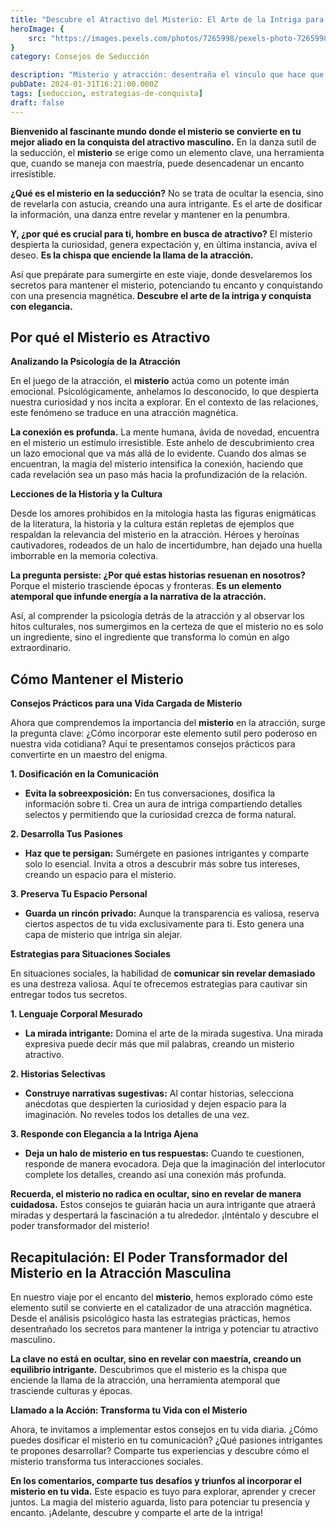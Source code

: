 ```yaml
---
title: "Descubre el Atractivo del Misterio: El Arte de la Intriga para Hombres"
heroImage: {
	src: "https://images.pexels.com/photos/7265998/pexels-photo-7265998.jpeg?auto=compress&cs=tinysrgb&w=1260&h=750&dpr=1",
}
category: Consejos de Seducción

description: "Misterio y atracción: desentraña el vínculo que hace que el enigma sea irresistible. Este artículo te guiará a través de consejos prácticos y ejemplos reales para incorporar el misterio en tu vida y potenciar tu atractivo masculino. ¡Explora el encanto del misterio ahora mismo!"
pubDate: 2024-01-31T16:21:00.000Z
tags: [seduccion, estrategias-de-conquista]
draft: false
---
```


**Bienvenido al fascinante mundo donde el misterio se convierte en tu mejor aliado en la conquista del atractivo masculino.** En la danza sutil de la seducción, el **misterio** se erige como un elemento clave, una herramienta que, cuando se maneja con maestría, puede desencadenar un encanto irresistible.

**¿Qué es el misterio en la seducción?** No se trata de ocultar la esencia, sino de revelarla con astucia, creando una aura intrigante. Es el arte de dosificar la información, una danza entre revelar y mantener en la penumbra.

**Y, ¿por qué es crucial para ti, hombre en busca de atractivo?** El misterio despierta la curiosidad, genera expectación y, en última instancia, aviva el deseo. **Es la chispa que enciende la llama de la atracción.**

Así que prepárate para sumergirte en este viaje, donde desvelaremos los secretos para mantener el misterio, potenciando tu encanto y conquistando con una presencia magnética. **Descubre el arte de la intriga y conquista con elegancia.**

## Por qué el Misterio es Atractivo

**Analizando la Psicología de la Atracción**

En el juego de la atracción, el **misterio** actúa como un potente imán emocional. Psicológicamente, anhelamos lo desconocido, lo que despierta nuestra curiosidad y nos incita a explorar. En el contexto de las relaciones, este fenómeno se traduce en una atracción magnética.

**La conexión es profunda.** La mente humana, ávida de novedad, encuentra en el misterio un estímulo irresistible. Este anhelo de descubrimiento crea un lazo emocional que va más allá de lo evidente. Cuando dos almas se encuentran, la magia del misterio intensifica la conexión, haciendo que cada revelación sea un paso más hacia la profundización de la relación.

**Lecciones de la Historia y la Cultura**

Desde los amores prohibidos en la mitología hasta las figuras enigmáticas de la literatura, la historia y la cultura están repletas de ejemplos que respaldan la relevancia del misterio en la atracción. Héroes y heroínas cautivadores, rodeados de un halo de incertidumbre, han dejado una huella imborrable en la memoria colectiva.

**La pregunta persiste: ¿Por qué estas historias resuenan en nosotros?** Porque el misterio trasciende épocas y fronteras. **Es un elemento atemporal que infunde energía a la narrativa de la atracción.**

Así, al comprender la psicología detrás de la atracción y al observar los hitos culturales, nos sumergimos en la certeza de que el misterio no es solo un ingrediente, sino el ingrediente que transforma lo común en algo extraordinario.

## Cómo Mantener el Misterio

**Consejos Prácticos para una Vida Cargada de Misterio**

Ahora que comprendemos la importancia del **misterio** en la atracción, surge la pregunta clave: ¿Cómo incorporar este elemento sutil pero poderoso en nuestra vida cotidiana? Aquí te presentamos consejos prácticos para convertirte en un maestro del enigma.

**1. Dosificación en la Comunicación**

- **Evita la sobreexposición:** En tus conversaciones, dosifica la información sobre ti. Crea un aura de intriga compartiendo detalles selectos y permitiendo que la curiosidad crezca de forma natural.

**2. Desarrolla Tus Pasiones**

- **Haz que te persigan:** Sumérgete en pasiones intrigantes y comparte solo lo esencial. Invita a otros a descubrir más sobre tus intereses, creando un espacio para el misterio.

**3. Preserva Tu Espacio Personal**

- **Guarda un rincón privado:** Aunque la transparencia es valiosa, reserva ciertos aspectos de tu vida exclusivamente para ti. Esto genera una capa de misterio que intriga sin alejar.

**Estrategias para Situaciones Sociales**

En situaciones sociales, la habilidad de **comunicar sin revelar demasiado** es una destreza valiosa. Aquí te ofrecemos estrategias para cautivar sin entregar todos tus secretos.

**1. Lenguaje Corporal Mesurado**

- **La mirada intrigante:** Domina el arte de la mirada sugestiva. Una mirada expresiva puede decir más que mil palabras, creando un misterio atractivo.

**2. Historias Selectivas**

- **Construye narrativas sugestivas:** Al contar historias, selecciona anécdotas que despierten la curiosidad y dejen espacio para la imaginación. No reveles todos los detalles de una vez.

**3. Responde con Elegancia a la Intriga Ajena**

- **Deja un halo de misterio en tus respuestas:** Cuando te cuestionen, responde de manera evocadora. Deja que la imaginación del interlocutor complete los detalles, creando así una conexión más profunda.

**Recuerda, el misterio no radica en ocultar, sino en revelar de manera cuidadosa.** Estos consejos te guiarán hacia un aura intrigante que atraerá miradas y despertará la fascinación a tu alrededor. ¡Inténtalo y descubre el poder transformador del misterio!

## Recapitulación: El Poder Transformador del Misterio en la Atracción Masculina

En nuestro viaje por el encanto del **misterio**, hemos explorado cómo este elemento sutil se convierte en el catalizador de una atracción magnética. Desde el análisis psicológico hasta las estrategias prácticas, hemos desentrañado los secretos para mantener la intriga y potenciar tu atractivo masculino.

**La clave no está en ocultar, sino en revelar con maestría, creando un equilibrio intrigante.** Descubrimos que el misterio es la chispa que enciende la llama de la atracción, una herramienta atemporal que trasciende culturas y épocas.

**Llamado a la Acción: Transforma tu Vida con el Misterio**

Ahora, te invitamos a implementar estos consejos en tu vida diaria. ¿Cómo puedes dosificar el misterio en tu comunicación? ¿Qué pasiones intrigantes te propones desarrollar? Comparte tus experiencias y descubre cómo el misterio transforma tus interacciones sociales.

**En los comentarios, comparte tus desafíos y triunfos al incorporar el misterio en tu vida.** Este espacio es tuyo para explorar, aprender y crecer juntos. La magia del misterio aguarda, listo para potenciar tu presencia y encanto. ¡Adelante, descubre y comparte el arte de la intriga!
